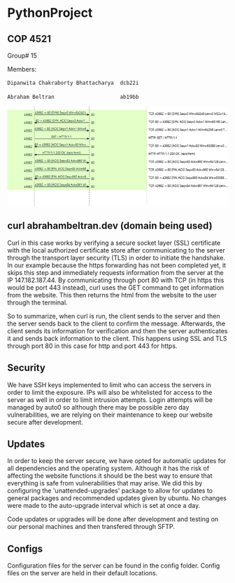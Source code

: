 # PythonProject

## COP 4521
Group# 15

Members:

    Dipanwita Chakraborty Bhattacharya  dcb22i

    Abraham Beltran                     ab19bb

![](/illustration.png)

## curl abrahambeltran.dev (domain being used)

Curl in this case works by verifying a secure socket layer (SSL) certificate with the local authorized certificate store after communicating to the server through the transport layer security (TLS) in order to initiate the handshake. In our example because the https forwarding has not been completed yet, it skips this step and immediately requests information from the server at the IP 147.182.187.44. By communicating through port 80 with TCP (in https this would be port 443 instead), curl uses the GET command to get information from the website. This then returns the html from the website to the user through the terminal.

So to summarize, when curl is run, the client sends to the server and then the server sends back to the client to confirm the message. Afterwards, the client sends its information for verification and then the server authenticates it and sends back information to the client. This happens using SSL and TLS through port 80 in this case for http and port 443 for https.

## Security

We have SSH keys implemented to limit who can access the servers in order to limit the exposure. IPs will also be whitelisted for access to the server as well in order to limit intrusion attempts. Login attempts will be managed by auto0 so although there may be possible zero day vulnerabilities, we are relying on their maintenance to keep our website secure after development.

## Updates

In order to keep the server secure, we have opted for automatic updates for all dependencies and the operating system. Although it has the risk of affecting the website functions it should be the best way to ensure that everything is safe from vulnerabilities that may arise. We did this by configuring the 'unattended-upgrades' package to allow for updates to general packages and recommended updates given by ubuntu. No changes were made to the auto-upgrade interval which is set at once a day.

Code updates or upgrades will be done after development and testing on our personal machines and then transfered through SFTP.

## Configs

Configuration files for the server can be found in the config folder. Config files on the server are held in their default locations.
